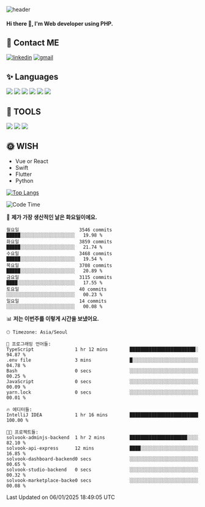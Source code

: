 ![header](https://capsule-render.vercel.app/api?type=waving&color=auto&height=300&section=header&text=Elin&fontSize=90&animation=twinkling)

#### Hi there 👋, I'm <b>Web developer</b> using PHP. ####

<!--
- 🔭 I’m currently working on Uniwill
- 🌱 I’m currently learning Vue or React or Python.
-->

<!---#### I am PHP developer --->

## 💌 Contact ME ###
[<img src='https://img.shields.io/badge/-EunjiKo-%230A66C2?style=flat-square&logo=LinkedIn&logoColor=white' alt='linkedin'>](https://www.linkedin.com/in/https://www.linkedin.com/in/eunji-ko-00a907164//)  [<img src='https://img.shields.io/badge/-einee214%40gmail.com-%23EA4335?style=flat-square&logo=Gmail&logoColor=white' alt='gmail'>](einee214@gmail.com)  


## ✨ Languages
<img src='https://img.shields.io/badge/-PHP-%23777BB4?style=for-the-badge&logo=PHP&logoColor=white'> <img src='https://img.shields.io/badge/-Laravel-%23FF2D20?style=for-the-badge&logo=Laravel&logoColor=white'> <img src='https://img.shields.io/badge/Jquery-%230769AD?style=for-the-badge&logo=Jquery&logoColor=white'> <img src='https://img.shields.io/badge/CSS3-%231572B6?style=for-the-badge&logo=CSS3&logoColor=white'> <img src='https://img.shields.io/badge/Bootstrap-%237952B3?style=for-the-badge&logo=Bootstrap&logoColor=white' > <img src='https://img.shields.io/badge/MySQL-%234479A1?style=for-the-badge&logo=MySQL&logoColor=white' >

## 🌷 TOOLS
<img src='https://img.shields.io/badge/PHPSTORM-%23000000?style=for-the-badge&logo=PhpStorm&logoColor=white' > <img src='https://img.shields.io/badge/GitLab-%23FCA121?style=for-the-badge&logo=GitLab&logoColor=white' > <img src='https://img.shields.io/badge/GitHub-%23181717?style=for-the-badge&logo=GitHub&logoColor=white'>


## 🌞 WISH
- Vue or React
- Swift
- Flutter
- Python


[![Top Langs](https://github-readme-stats.vercel.app/api/top-langs/?username=ein214&layout=compact)](https://github.com/anuraghazra/github-readme-stats)

<!--START_SECTION:waka-->
![Code Time](http://img.shields.io/badge/Code%20Time-3%2C976%20hrs%2037%20mins-blue)

📅 **제가 가장 생산적인 날은 화요일이에요.** 

```text
월요일                      3546 commits        █████░░░░░░░░░░░░░░░░░░░░   19.98 % 
화요일                      3859 commits        █████░░░░░░░░░░░░░░░░░░░░   21.74 % 
수요일                      3468 commits        █████░░░░░░░░░░░░░░░░░░░░   19.54 % 
목요일                      3708 commits        █████░░░░░░░░░░░░░░░░░░░░   20.89 % 
금요일                      3115 commits        ████░░░░░░░░░░░░░░░░░░░░░   17.55 % 
토요일                      40 commits          ░░░░░░░░░░░░░░░░░░░░░░░░░   00.23 % 
일요일                      14 commits          ░░░░░░░░░░░░░░░░░░░░░░░░░   00.08 % 
```


📊 **저는 이번주를 이렇게 시간을 보냈어요.** 

```text
🕑︎ Timezone: Asia/Seoul

💬 프로그래밍 언어들: 
TypeScript               1 hr 12 mins        ████████████████████████░   94.87 % 
.env file                3 mins              █░░░░░░░░░░░░░░░░░░░░░░░░   04.78 % 
Bash                     0 secs              ░░░░░░░░░░░░░░░░░░░░░░░░░   00.25 % 
JavaScript               0 secs              ░░░░░░░░░░░░░░░░░░░░░░░░░   00.09 % 
yarn.lock                0 secs              ░░░░░░░░░░░░░░░░░░░░░░░░░   00.01 % 

🔥 에디터들: 
IntelliJ IDEA            1 hr 16 mins        █████████████████████████   100.00 % 

🐱‍💻 프로젝트들: 
solvook-adminjs-backend  1 hr 2 mins         █████████████████████░░░░   82.10 % 
solvook-api-express      12 mins             ████░░░░░░░░░░░░░░░░░░░░░   16.85 % 
solvook-dashboard-backend0 secs              ░░░░░░░░░░░░░░░░░░░░░░░░░   00.65 % 
solvook-studio-backend   0 secs              ░░░░░░░░░░░░░░░░░░░░░░░░░   00.32 % 
solvook-marketplace-backe0 secs              ░░░░░░░░░░░░░░░░░░░░░░░░░   00.08 % 
```


 Last Updated on 06/01/2025 18:49:05 UTC
<!--END_SECTION:waka-->

<!---![GitHub stats](https://github-readme-stats.vercel.app/api?username=ein214&show_icons=true&theme=dracula)  --->



